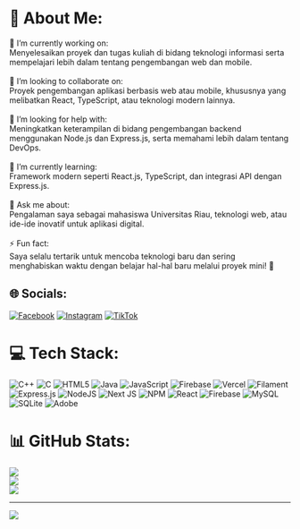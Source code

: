 # 💫 About Me:
🔭 I’m currently working on:<br>Menyelesaikan proyek dan tugas kuliah di bidang teknologi informasi serta mempelajari lebih dalam tentang pengembangan web dan mobile.<br><br>👯 I’m looking to collaborate on:<br>Proyek pengembangan aplikasi berbasis web atau mobile, khususnya yang melibatkan React, TypeScript, atau teknologi modern lainnya.<br><br>🤝 I’m looking for help with:<br>Meningkatkan keterampilan di bidang pengembangan backend menggunakan Node.js dan Express.js, serta memahami lebih dalam tentang DevOps.<br><br>🌱 I’m currently learning:<br>Framework modern seperti React.js, TypeScript, dan integrasi API dengan Express.js.<br><br>💬 Ask me about:<br>Pengalaman saya sebagai mahasiswa Universitas Riau, teknologi web, atau ide-ide inovatif untuk aplikasi digital.<br><br>⚡ Fun fact:<br>Saya selalu tertarik untuk mencoba teknologi baru dan sering menghabiskan waktu dengan belajar hal-hal baru melalui proyek mini! 🚀


## 🌐 Socials:
[![Facebook](https://img.shields.io/badge/Facebook-%231877F2.svg?logo=Facebook&logoColor=white)](https://facebook.com/Arief) [![Instagram](https://img.shields.io/badge/Instagram-%23E4405F.svg?logo=Instagram&logoColor=white)](https://instagram.com/riffzaaa) [![TikTok](https://img.shields.io/badge/TikTok-%23000000.svg?logo=TikTok&logoColor=white)](https://tiktok.com/@Kyle) 

# 💻 Tech Stack:
![C++](https://img.shields.io/badge/c++-%2300599C.svg?style=for-the-badge&logo=c%2B%2B&logoColor=white) ![C](https://img.shields.io/badge/c-%2300599C.svg?style=for-the-badge&logo=c&logoColor=white) ![HTML5](https://img.shields.io/badge/html5-%23E34F26.svg?style=for-the-badge&logo=html5&logoColor=white) ![Java](https://img.shields.io/badge/java-%23ED8B00.svg?style=for-the-badge&logo=openjdk&logoColor=white) ![JavaScript](https://img.shields.io/badge/javascript-%23323330.svg?style=for-the-badge&logo=javascript&logoColor=%23F7DF1E) ![Firebase](https://img.shields.io/badge/firebase-%23039BE5.svg?style=for-the-badge&logo=firebase) ![Vercel](https://img.shields.io/badge/vercel-%23000000.svg?style=for-the-badge&logo=vercel&logoColor=white) ![Filament](https://img.shields.io/badge/Filament-FFAA00?style=for-the-badge&logoColor=%23000000) ![Express.js](https://img.shields.io/badge/express.js-%23404d59.svg?style=for-the-badge&logo=express&logoColor=%2361DAFB) ![NodeJS](https://img.shields.io/badge/node.js-6DA55F?style=for-the-badge&logo=node.js&logoColor=white) ![Next JS](https://img.shields.io/badge/Next-black?style=for-the-badge&logo=next.js&logoColor=white) ![NPM](https://img.shields.io/badge/NPM-%23CB3837.svg?style=for-the-badge&logo=npm&logoColor=white) ![React](https://img.shields.io/badge/react-%2320232a.svg?style=for-the-badge&logo=react&logoColor=%2361DAFB) ![Firebase](https://img.shields.io/badge/firebase-a08021?style=for-the-badge&logo=firebase&logoColor=ffcd34) ![MySQL](https://img.shields.io/badge/mysql-4479A1.svg?style=for-the-badge&logo=mysql&logoColor=white) ![SQLite](https://img.shields.io/badge/sqlite-%2307405e.svg?style=for-the-badge&logo=sqlite&logoColor=white) ![Adobe](https://img.shields.io/badge/adobe-%23FF0000.svg?style=for-the-badge&logo=adobe&logoColor=white)
# 📊 GitHub Stats:
![](https://github-readme-stats.vercel.app/api?username=ARIEFZA&theme=dark&hide_border=false&include_all_commits=false&count_private=false)<br/>
![](https://github-readme-streak-stats.herokuapp.com/?user=ARIEFZA&theme=dark&hide_border=false)<br/>
![](https://github-readme-stats.vercel.app/api/top-langs/?username=ARIEFZA&theme=dark&hide_border=false&include_all_commits=false&count_private=false&layout=compact)

---
[![](https://visitcount.itsvg.in/api?id=ARIEFZA&icon=0&color=0)](https://visitcount.itsvg.in)

<!-- Proudly created with GPRM ( https://gprm.itsvg.in ) -->

